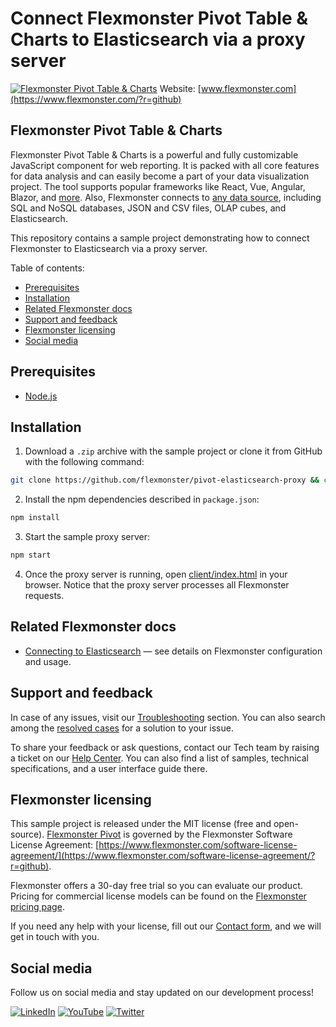 # Connect Flexmonster Pivot Table & Charts to Elasticsearch via a proxy server
[![Flexmonster Pivot Table & Charts](https://cdn.flexmonster.com/landing.png)](https://www.flexmonster.com/?r=github)
Website: [www.flexmonster.com](https://www.flexmonster.com/?r=github)

## Flexmonster Pivot Table & Charts

Flexmonster Pivot Table & Charts is a powerful and fully customizable JavaScript component for web reporting. It is packed with all core features for data analysis and can easily become a part of your data visualization project. The tool supports popular frameworks like React, Vue, Angular, Blazor, and [more](https://www.flexmonster.com/doc/available-tutorials-integration?r=github). Also, Flexmonster connects to [any data source](https://www.flexmonster.com/doc/supported-data-sources?r=github), including SQL and NoSQL databases, JSON and CSV files, OLAP cubes, and Elasticsearch.

This repository contains a sample project demonstrating how to connect Flexmonster to Elasticsearch via a proxy server.

Table of contents:

- [Prerequisites](#prerequisites)
- [Installation](#installation)
- [Related Flexmonster docs](#related-flexmonster-docs)
- [Support and feedback](#support-and-feedback)
- [Flexmonster licensing](#flexmonster-licensing)
- [Social media](#social-media)

## Prerequisites

- [Node.js](https://nodejs.org/en/)

## Installation

1. Download a `.zip` archive with the sample project or clone it from GitHub with the following command:

```bash
git clone https://github.com/flexmonster/pivot-elasticsearch-proxy && cd pivot-elasticsearch-proxy
```

2. Install the npm dependencies described in `package.json`:

```bash
npm install
```

3. Start the sample proxy server:

```bash
npm start
```

4. Once the proxy server is running, open [client/index.html](https://github.com/flexmonster/pivot-elasticsearch-proxy/blob/main/client/index.html) in your browser. Notice that the proxy server processes all Flexmonster requests.


## Related Flexmonster docs
 
- [Connecting to Elasticsearch](https://www.flexmonster.com/doc/connecting-to-elasticsearch/?r=github) — see details on Flexmonster configuration and usage.

## Support and feedback

In case of any issues, visit our [Troubleshooting](https://www.flexmonster.com/doc/typical-errors?r=github) section. You can also search among the [resolved cases](https://www.flexmonster.com/technical-support?r=github) for a solution to your issue.

To share your feedback or ask questions, contact our Tech team by raising a ticket on our [Help Center](https://www.flexmonster.com/help-center?r=github). You can also find a list of samples, technical specifications, and a user interface guide there.

## Flexmonster licensing

This sample project is released under the MIT license (free and open-source). [Flexmonster Pivot](https://www.flexmonster.com/?r=github) is governed by the Flexmonster Software License Agreement: [https://www.flexmonster.com/software-license-agreement/](https://www.flexmonster.com/software-license-agreement/?r=github).

Flexmonster offers a 30-day free trial so you can evaluate our product. Pricing for commercial license models can be found on the [Flexmonster pricing page](https://www.flexmonster.com/pivot-table-editions-and-pricing/?r=github).

If you need any help with your license, fill out our [Contact form](https://www.flexmonster.com/contact-our-team/?r=github), and we will get in touch with you.

## Social media

Follow us on social media and stay updated on our development process!

[![LinkedIn](https://img.shields.io/badge/LinkedIn-blue?style=for-the-badge&logo=linkedin&logoColor=white)](https://linkedin.com/company/flexmonster) [![YouTube](https://img.shields.io/badge/YouTube-red?style=for-the-badge&logo=youtube&logoColor=white)](https://youtube.com/user/FlexMonsterPivot) [![Twitter](https://img.shields.io/badge/Twitter-blue?style=for-the-badge&logo=twitter&logoColor=white)](https://twitter.com/flexmonster)
